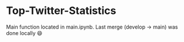 # Top-Twitter-Statistics
Main function located in main.ipynb. Last merge (develop -> main) was done locally 😄
